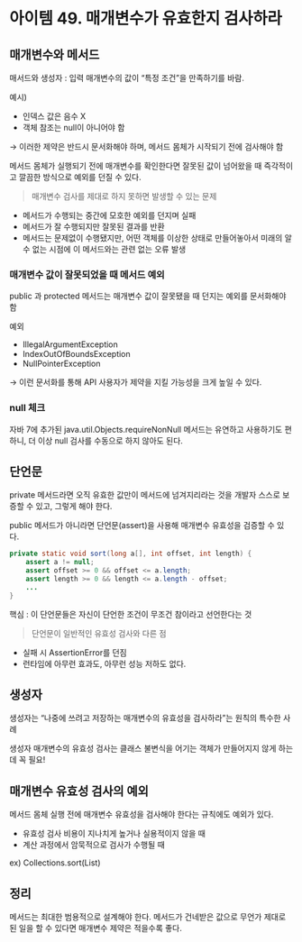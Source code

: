 # 아이템 49. 매개변수가 유효한지 검사하라

## 매개변수와 메서드

매서드와 생성자 : 입력 매개변수의 값이 “특정 조건”을 만족하기를 바람.

예시)

- 인덱스 값은 음수 X
- 객체 참조는 null이 아니어야 함

→ 이러한 제약은 반드시 문서화해야 하며, 메서드 몸체가 시작되기 전에 검사해야 함

메서드 몸체가 실행되기 전에 매개변수를 확인한다면 잘못된 값이 넘어왔을 때 즉각적이고 깔끔한 방식으로 예외를 던질 수 있다.

> 매개변수 검사를 제대로 하지 못하면 발생할 수 있는 문제

- 메서드가 수행되는 중간에 모호한 예외를 던지며 실패
- 메서드가 잘 수행되지만 잘못된 결과를 반환
- 메서드는 문제없이 수행됐지만, 어떤 객체를 이상한 상태로 만들어놓아서 미래의 알 수 없는 시점에 이 메서드와는 관련 없는 오류 발생

### 매개변수 값이 잘못되었을 때 메서드 예외

public 과 protected 메서드는 매개변수 값이 잘못됐을 때 던지는 예외를 문서화해야 함

예외

- IllegalArgumentException
- IndexOutOfBoundsException
- NullPointerException

→ 이런 문서화를 통해 API 사용자가 제약을 지킬 가능성을 크게 높일 수 있다.

### null 체크

자바 7에 추가된 java.util.Objects.requireNonNull 메서드는 유연하고 사용하기도 편하니, 더 이상 null 검사를 수동으로 하지 않아도 된다.

## 단언문

private 메서드라면 오직 유효한 값만이 메서드에 넘겨지리라는 것을 개발자 스스로 보증할 수 있고, 그렇게 해야 한다.

public 메서드가 아니라면 단언문(assert)을 사용해 매개변수 유효성을 검증할 수 있다.

```java
private static void sort(long a[], int offset, int length) {
	assert a != null;
	assert offset >= 0 && offset <= a.length;
	assert length >= 0 && length <= a.length - offset;
	...
}
```

핵심 : 이 단언문들은 자신이 단언한 조건이 무조건 참이라고 선언한다는 것

> 단언문이 일반적인 유효성 검사와 다른 점

- 실패 시 AssertionError를 던짐
- 런타임에 아무런 효과도, 아무런 성능 저하도 없다.

## 생성자

생성자는 “나중에 쓰려고 저장하는 매개변수의 유효성을 검사하라”는 원칙의 특수한 사례

생성자 매개변수의 유효성 검사는 클래스 불변식을 어기는 객체가 만들어지지 않게 하는데 꼭 필요!

## 매개변수 유효성 검사의 예외

메서드 몸체 실행 전에 매개변수 유효성을 검사해야 한다는 규칙에도 예외가 있다.

- 유효성 검사 비용이 지나치게 높거나 실용적이지 않을 때
- 계산 과정에서 암묵적으로 검사가 수행될 때

ex) Collections.sort(List)

## 정리

메서드는 최대한 범용적으로 설계해야 한다.
메서드가 건네받은 값으로 무언가 제대로 된 일을 할 수 있다면 매개변수 제약은 적을수록 좋다.
